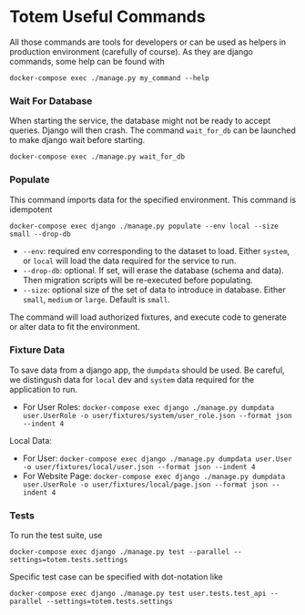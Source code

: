 
# Totem Useful Commands

All those commands are tools for developers or can be used as helpers in production environment (carefully of course). As they are django commands, some help can be found with

    docker-compose exec ./manage.py my_command --help

### Wait For Database

When starting the service, the database might not be ready to accept queries. Django will then crash. The command `wait_for_db` can be launched to make django wait before starting.

    docker-compose exec ./manage.py wait_for_db


### Populate

This command imports data for the specified environment. This command is idempotent

    docker-compose exec django ./manage.py populate --env local --size small --drop-db

 - `--env`:  required env corresponding to the dataset to load. Either `system`, or `local` will load the data required for the service to run.
 - `--drop-db`: optional. If set, will erase the database (schema and data). Then migration scripts will be re-executed before populating.
 - `--size`:  optional size of the set of data to introduce in database. Either `small`, `medium` or `large`. Default is `small`.

The command will load authorized fixtures, and execute code to generate or alter data to fit the environment.


### Fixture Data

To save data from a django app, the `dumpdata` should be used. Be careful, we distingush data for `local` dev and `system` data required for the application to run.

 - For User Roles: `docker-compose exec django ./manage.py dumpdata user.UserRole -o user/fixtures/system/user_role.json --format json --indent 4`

Local Data:
 - For User: `docker-compose exec django ./manage.py dumpdata user.User -o user/fixtures/local/user.json --format json --indent 4`
 - For Website Page: `docker-compose exec django ./manage.py dumpdata user.UserRole -o user/fixtures/local/page.json --format json --indent 4`

### Tests

To run the test suite, use

    docker-compose exec django ./manage.py test --parallel --settings=totem.tests.settings

Specific test case can be specified with dot-notation like

    docker-compose exec django ./manage.py test user.tests.test_api --parallel --settings=totem.tests.settings

